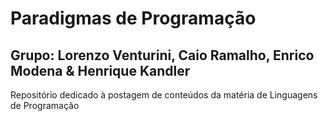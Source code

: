 # Paradigmas de Programação
## Grupo: Lorenzo Venturini, Caio Ramalho, Enrico Modena & Henrique Kandler

Repositório dedicado à postagem de conteúdos da matéria de Linguagens de Programação

